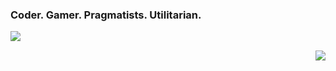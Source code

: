 ### Coder. Gamer. Pragmatists. Utilitarian.

<img align="left" src="https://github.com/ssine/ssine/blob/master/asset/codingtime.svg" />

&nbsp;

<img align="right" src="https://github-readme-stats.vercel.app/api?username=ssine&show_icons=true&icon_color=744DA9&text_color=525E70&bg_color=ffffff&hide_title=true&hide_border=true&title_color=744DA9" />
